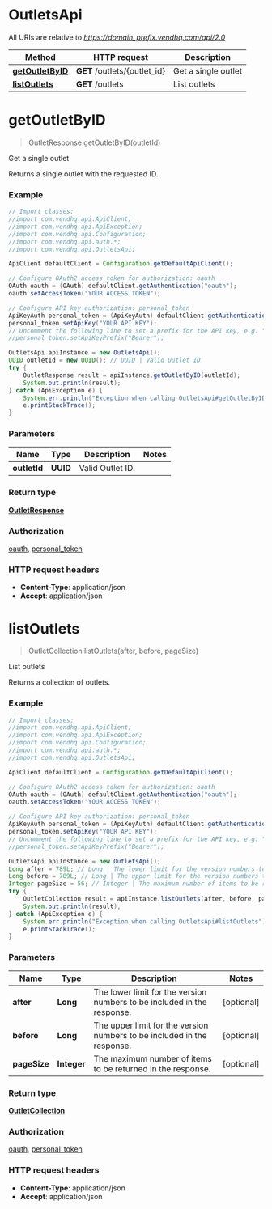 # OutletsApi

All URIs are relative to *https://domain_prefix.vendhq.com/api/2.0*

Method | HTTP request | Description
------------- | ------------- | -------------
[**getOutletByID**](OutletsApi.md#getOutletByID) | **GET** /outlets/{outlet_id} | Get a single outlet
[**listOutlets**](OutletsApi.md#listOutlets) | **GET** /outlets | List outlets


<a name="getOutletByID"></a>
# **getOutletByID**
> OutletResponse getOutletByID(outletId)

Get a single outlet

Returns a single outlet with the requested ID.

### Example
```java
// Import classes:
//import com.vendhq.api.ApiClient;
//import com.vendhq.api.ApiException;
//import com.vendhq.api.Configuration;
//import com.vendhq.api.auth.*;
//import com.vendhq.api.OutletsApi;

ApiClient defaultClient = Configuration.getDefaultApiClient();

// Configure OAuth2 access token for authorization: oauth
OAuth oauth = (OAuth) defaultClient.getAuthentication("oauth");
oauth.setAccessToken("YOUR ACCESS TOKEN");

// Configure API key authorization: personal_token
ApiKeyAuth personal_token = (ApiKeyAuth) defaultClient.getAuthentication("personal_token");
personal_token.setApiKey("YOUR API KEY");
// Uncomment the following line to set a prefix for the API key, e.g. "Bearer" (defaults to null)
//personal_token.setApiKeyPrefix("Bearer");

OutletsApi apiInstance = new OutletsApi();
UUID outletId = new UUID(); // UUID | Valid Outlet ID.
try {
    OutletResponse result = apiInstance.getOutletByID(outletId);
    System.out.println(result);
} catch (ApiException e) {
    System.err.println("Exception when calling OutletsApi#getOutletByID");
    e.printStackTrace();
}
```

### Parameters

Name | Type | Description  | Notes
------------- | ------------- | ------------- | -------------
 **outletId** | **UUID**| Valid Outlet ID. |

### Return type

[**OutletResponse**](OutletResponse.md)

### Authorization

[oauth](../README.md#oauth), [personal_token](../README.md#personal_token)

### HTTP request headers

 - **Content-Type**: application/json
 - **Accept**: application/json

<a name="listOutlets"></a>
# **listOutlets**
> OutletCollection listOutlets(after, before, pageSize)

List outlets

Returns a collection of outlets.

### Example
```java
// Import classes:
//import com.vendhq.api.ApiClient;
//import com.vendhq.api.ApiException;
//import com.vendhq.api.Configuration;
//import com.vendhq.api.auth.*;
//import com.vendhq.api.OutletsApi;

ApiClient defaultClient = Configuration.getDefaultApiClient();

// Configure OAuth2 access token for authorization: oauth
OAuth oauth = (OAuth) defaultClient.getAuthentication("oauth");
oauth.setAccessToken("YOUR ACCESS TOKEN");

// Configure API key authorization: personal_token
ApiKeyAuth personal_token = (ApiKeyAuth) defaultClient.getAuthentication("personal_token");
personal_token.setApiKey("YOUR API KEY");
// Uncomment the following line to set a prefix for the API key, e.g. "Bearer" (defaults to null)
//personal_token.setApiKeyPrefix("Bearer");

OutletsApi apiInstance = new OutletsApi();
Long after = 789L; // Long | The lower limit for the version numbers to be included in the response.
Long before = 789L; // Long | The upper limit for the version numbers to be included in the response.
Integer pageSize = 56; // Integer | The maximum number of items to be returned in the response.
try {
    OutletCollection result = apiInstance.listOutlets(after, before, pageSize);
    System.out.println(result);
} catch (ApiException e) {
    System.err.println("Exception when calling OutletsApi#listOutlets");
    e.printStackTrace();
}
```

### Parameters

Name | Type | Description  | Notes
------------- | ------------- | ------------- | -------------
 **after** | **Long**| The lower limit for the version numbers to be included in the response. | [optional]
 **before** | **Long**| The upper limit for the version numbers to be included in the response. | [optional]
 **pageSize** | **Integer**| The maximum number of items to be returned in the response. | [optional]

### Return type

[**OutletCollection**](OutletCollection.md)

### Authorization

[oauth](../README.md#oauth), [personal_token](../README.md#personal_token)

### HTTP request headers

 - **Content-Type**: application/json
 - **Accept**: application/json


